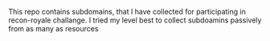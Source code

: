 This repo contains subdomains, that I have collected for participating in recon-royale challange. 
I tried my level best to collect subdoamins passively from as many as resources
